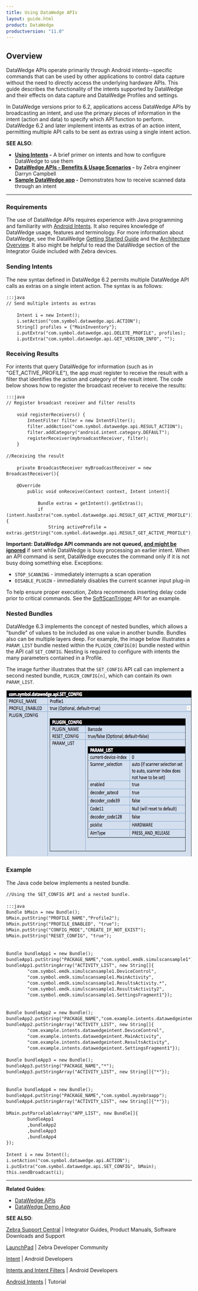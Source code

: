 ```yaml
---
title: Using DataWedge APIs
layout: guide.html
product: DataWedge
productversion: "11.0"
---
```


## Overview

DataWedge APIs operate primarily through Android intents--specific commands that can be used by other applications to control data capture without the need to directly access the underlying hardware APIs. This guide describes the functionality of the intents supported by DataWedge and their effects on data capture and DataWedge Profiles and settings.

In DataWedge versions prior to 6.2, applications access DataWedge APIs by broadcasting an intent, and use the primary pieces of information in the intent (action and data) to specify which API function to perform. DataWedge 6.2 and later implement intents as extras of an action intent, permitting multiple API calls to be sent as extras using a single intent action.

**SEE ALSO**:

- **[Using Intents](../../output/intent) -** A brief primer on intents and how to configure DataWedge to use them
- **[DataWedge APIs - Benefits & Usage Scenarios](https://developer.zebra.com/community/home/blog/2017/06/27/datawedge-apis-benefits-challenges) -** by Zebra engineer Darryn Campbell
- **[Sample DataWedge app](../tutorials) -** Demonstrates how to receive scanned data through an intent

---

### Requirements

The use of DataWedge APIs requires experience with Java programming and familiarity with [Android Intents](https://developer.android.com/reference/android/content/Intent.html). It also requires knowledge of DataWedge usage, features and terminology. For more information about DataWedge, see the DataWedge [Getting Started Guide](../../gettingstarted) and the [Architecture Overview](../../overview). It also might be helpful to read the DataWedge section of the Integrator Guide included with Zebra devices.

### Sending Intents

The new syntax defined in DataWedge 6.2 permits multiple DataWedge API calls as extras on a single intent action. The syntax is as follows:

    :::java
    // Send multiple intents as extras

    	Intent i = new Intent();
    	i.setAction("com.symbol.datawedge.api.ACTION");
    	String[] profiles = {"MainInventory"};
    	i.putExtra("com.symbol.datawedge.api.DELETE_PROFILE", profiles);
    	i.putExtra("com.symbol.datawedge.api.GET_VERSION_INFO", "");

### Receiving Results

For intents that query DataWedge for information (such as in "GET_ACTIVE_PROFILE"), the app must register to receive the result with a filter that identifies the action and category of the result intent. The code below shows how to register the broadcast receiver to receive the results:

    :::java
    // Register broadcast receiver and filter results

    	void registerReceivers() {
    	    IntentFilter filter = new IntentFilter();
    	    filter.addAction("com.symbol.datawedge.api.RESULT_ACTION");
    	    filter.addCategory("android.intent.category.DEFAULT");
    	    registerReceiver(mybroadcastReceiver, filter);
    	}

    //Receiving the result

    	private BroadcastReceiver myBroadcastReceiver = new BroadcastReceiver(){

    	@Override
    		public void onReceive(Context context, Intent intent){

    			Bundle extras = getIntent().getExtras();
    			if (intent.hasExtra("com.symbol.datawedge.api.RESULT_GET_ACTIVE_PROFILE")){
    				String activeProfile = extras.getString("com.symbol.datawedge.api.RESULT_GET_ACTIVE_PROFILE");

<!--
### APIs Implemented Through Extras

The following APIs can be invoked as extras from a single intent action:

* **[CLONE_PROFILE](../cloneprofile) -** creates a copy of an existing DataWedge Profile wuth settings.
* **[DELETE_PROFILE](../deleteprofile) -** deletes Profile(s) from the device.
* **[ENABLE_DATAWEDGE](../enabledatawedge) -** switches DataWedge on or off.
* **[GET_ACTIVE_PROFILE](../getactiveprofile) -** retrieves the name of the Profile currently in use.
* **[GET_DATAWEDGE_STATUS](../getdatawedgestatus) -** returns the DataWedge state (enabled/disabled).
* **[GET_PROFILES_LIST](../getprofileslist) -** retrieves a list of DataWedge Profiles on the device.
* **[GET_VERSION_INFO](../getversioninfo) -** gets version numbers of DataWedge and of scanner and SimulScan frameworks on the device.
* **[RESTORE_CONFIG](../restoreconfig) -** restores a DataWedge configuration to its default settings.
* **[REGISTER_FOR_NOTIFICATION](../registerfornotification) -** tells DataWedge to inform specified app or activity of updates to scanner and/or Profile status.
* **[RENAME_PROFILE](../renameprofile) -** changes the name of an existing Profile.
* **[SET_CONFIG](../setconfig) -** create new, or overwrite or update an existing Profile
* **[UNREGISTER_FOR_NOTIFICATION](../registerfornotification) -** cancels request for app notification.

### APIs Implemented as Actions

The following API calls require a distinct intent action for each:

* [SoftScanTrigger](../softscantrigger)
* [ScannerInputPlugin](../scannerinputplugin)
* [EnumerateScanners](../enumeratescanners)
* [SetDefaultProfile](../setdefaultprofile)
* [ResetDefaultProfile](../resetdefaultprofile)
* [SwitchToProfile](../switchtoprofile)

> **DataWedge 6.3 supports current and legacy API syntaxes**.

-->

**Important: DataWedge API commands are not queued, <u>and might be ignored</u>** if sent while DataWedge is busy processing an earlier intent. When an API command is sent, DataWedge executes the command only if it is not busy doing something else. Exceptions:

- `STOP_SCANNING` - immediately interrupts a scan operation
- `DISABLE_PLUGIN` - immediately disables the current scanner input plug-in

To help ensure proper execution, Zebra recommends inserting delay code prior to critical commands. See the [SoftScanTrigger](../softscantrigger) API for an example.

### Nested Bundles

DataWedge 6.3 implements the concept of nested bundles, which allows a "bundle" of values to be included as one value in another bundle. Bundles also can be multiple layers deep. For example, the image below illustrates a `PARAM_LIST` bundle nested within the `PLUGIN_CONFIG[0]` bundle nested within the API call `SET_CONFIG`. Nesting is required to configure with intents the many parameters contained in a Profile.

The image further illustrates that the `SET_CONFIG` API call can implement a second nested bundle, `PLUGIN_CONFIG[n]`, which can contain its own `PARAM_LIST`.

<img style="height:450px" src="dw_nested_bundles.png"/>
<br>

### Example

The Java code below implements a nested bundle.

    //Using the SET_CONFIG API and a nested bundle.

    :::java
    Bundle bMain = new Bundle();
    bMain.putString("PROFILE_NAME","Profile2");
    bMain.putString("PROFILE_ENABLED", "true");
    bMain.putString("CONFIG_MODE","CREATE_IF_NOT_EXIST");
    bMain.putString("RESET_CONFIG", "true");


    Bundle bundleApp1 = new Bundle();
    bundleApp1.putString("PACKAGE_NAME","com.symbol.emdk.simulscansample1");
    bundleApp1.putStringArray("ACTIVITY_LIST", new String[]{
            "com.symbol.emdk.simulscansample1.DeviceControl",
            "com.symbol.emdk.simulscansample1.MainActivity",
            "com.symbol.emdk.simulscansample1.ResultsActivity.*",
            "com.symbol.emdk.simulscansample1.ResultsActivity2",
            "com.symbol.emdk.simulscansample1.SettingsFragment1"});


    Bundle bundleApp2 = new Bundle();
    bundleApp2.putString("PACKAGE_NAME","com.example.intents.datawedgeintent");
    bundleApp2.putStringArray("ACTIVITY_LIST", new String[]{
            "com.example.intents.datawedgeintent.DeviceControl",
            "com.example.intents.datawedgeintent.MainActivity",
            "com.example.intents.datawedgeintent.ResultsActivity",
            "com.example.intents.datawedgeintent.SettingsFragment1"});

    Bundle bundleApp3 = new Bundle();
    bundleApp3.putString("PACKAGE_NAME","*");
    bundleApp3.putStringArray("ACTIVITY_LIST", new String[]{"*"});


    Bundle bundleApp4 = new Bundle();
    bundleApp4.putString("PACKAGE_NAME","com.symbol.myzebraapp");
    bundleApp4.putStringArray("ACTIVITY_LIST", new String[]{"*"});

    bMain.putParcelableArray("APP_LIST", new Bundle[]{
            bundleApp1
            ,bundleApp2
            ,bundleApp3
            ,bundleApp4
    });

    Intent i = new Intent();
    i.setAction("com.symbol.datawedge.api.ACTION");
    i.putExtra("com.symbol.datawedge.api.SET_CONFIG", bMain);
    this.sendBroadcast(i);

---

**Related Guides**:

- [DataWedge APIs](../)
- [DataWedge Demo App](../../demo)

**SEE ALSO**:

[Zebra Support Central](https://www.zebra.com/us/en/support-downloads.html) | Integrator Guides, Product Manuals, Software Downloads and Support

[LaunchPad](https://developer.zebra.com/welcome) | Zebra Developer Community

[Intent](https://developer.android.com/reference/android/content/Intent.html) | Android Developers

[Intents and Intent Filters](http://developer.android.com/guide/components/intents-filters.html) | Android Developers

[Android Intents](http://www.vogella.com/tutorials/AndroidIntent/article.html) | Tutorial
